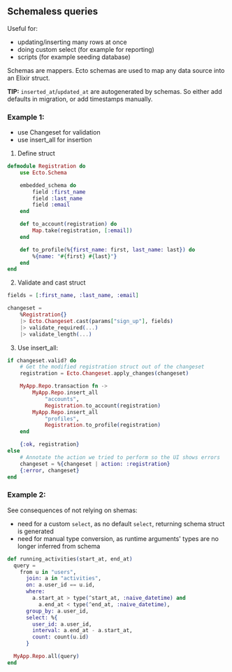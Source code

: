 ## Schemaless queries

Useful for:
- updating/inserting many rows at once
- doing custom select (for example for reporting)
- scripts (for example seeding database)

Schemas are mappers.
Ecto schemas are used to map any data source into an Elixir struct.

**TIP:** `inserted_at`/`updated_at` are autogenerated by schemas. So either add defaults in migration, or add timestamps manually.

### Example 1: 
- use Changeset for validation
- use insert_all for insertion

1. Define struct
```elixir
defmodule Registration do
    use Ecto.Schema

    embedded_schema do
        field :first_name
        field :last_name
        field :email
    end

    def to_account(registration) do
        Map.take(registration, [:email])
    end

    def to_profile(%{first_name: first, last_name: last}) do
        %{name: "#{first} #{last}"}
    end
end
```

2. Validate and cast struct
```elixir
fields = [:first_name, :last_name, :email]

changeset =
    %Registration{}
    |> Ecto.Changeset.cast(params["sign_up"], fields)
    |> validate_required(...)
    |> validate_length(...)
```

3. Use insert_all:
```elixir
if changeset.valid? do
    # Get the modified registration struct out of the changeset
    registration = Ecto.Changeset.apply_changes(changeset)

    MyApp.Repo.transaction fn ->
        MyApp.Repo.insert_all 
            "accounts", 
            Registration.to_account(registration)
        MyApp.Repo.insert_all 
            "profiles", 
            Registration.to_profile(registration)
    end

    {:ok, registration}
else
    # Annotate the action we tried to perform so the UI shows errors
    changeset = %{changeset | action: :registration}
    {:error, changeset}
end
```


### Example 2:
See consequences of not relying on shemas:
- need for a custom `select`, as no default `select`, returning schema struct is generated
- need for manual type conversion, as runtime arguments' types are no longer inferred from schema

```elixir
def running_activities(start_at, end_at)
  query =
    from u in "users",
      join: a in "activities",
      on: a.user_id == u.id,
      where:
        a.start_at > type(^start_at, :naive_datetime) and
          a.end_at < type(^end_at, :naive_datetime),
      group_by: a.user_id,
      select: %{
        user_id: a.user_id,
        interval: a.end_at - a.start_at,
        count: count(u.id)
      }

  MyApp.Repo.all(query)
end
```
